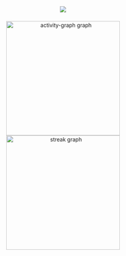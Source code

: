 <div align="center">
  <img src="https://profile-counter.glitch.me/sk1ppi/count.svg?"  />
</div>

###

<div align="center">
  <img src="https://github-readme-activity-graph.vercel.app/graph?username=sk1ppi&radius=16&theme=github-dark&area=true&order=5&hide_border=true&hide_title=true" height="300" alt="activity-graph graph"  />
  <img src="https://streak-stats.demolab.com?user=sk1ppi&locale=en&mode=weekly&theme=github_dark&hide_border=true&border_radius=5&order=3" height="300" alt="streak graph"  />
</div>

###

